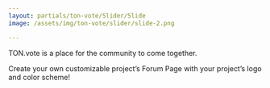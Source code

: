 ```yaml
---
layout: partials/ton-vote/Slider/Slide
image: /assets/img/ton-vote/slider/slide-2.png

---
```


TON.vote is a place for the community to come together. 


Create your own customizable project’s Forum Page with your project’s logo and color scheme!
